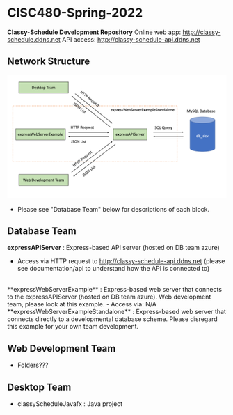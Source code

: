# CISC480-Spring-2022
**Classy-Schedule Development Repository**
Online web app: http://classy-schedule.ddns.net
API access: http://classy-schedule-api.ddns.net

## Network Structure
![Alt text](documentation/classy-schedule-network-layout.png?raw=true "Title")
- Please see "Database Team" below for descriptions of each block. 

## Database Team
**expressAPIServer** : Express-based API server (hosted on DB team azure)
  - Access via HTTP request to http://classy-schedule-api.ddns.net (please see documentation/api to understand how the API is connected to)
</br>
**expressWebServerExample** : Express-based web server that connects to the expressAPIServer (hosted on DB team azure). Web development team, please look at this example.
  - Access via: N/A
</br>
**expressWebServerExampleStandalone** : Express-based web server that connects directly to a developmental database scheme. Please disregard this example for your own team development.
</br>

## Web Development Team
- Folders???

## Desktop Team
- classyScheduleJavafx : Java project
